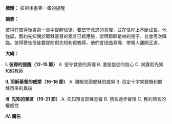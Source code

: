 **標題：** 彼得後書第一章的提醒

**摘要：**

彼得在彼得後書第一章中提醒信徒，要堅守救恩的真理，並在信仰上不斷成長。他強調，舊約先知關於耶穌基督的預言已經應驗，證明耶穌是神的兒子，並會再次降臨。彼得警告信徒要提防假先知和假教師，他們會扭曲真理，帶領人離開正道。

**大綱：**

**I. 彼得的提醒（12-15 節）**
    A. 堅守救恩的真理
    B. 激發信徒的信心
    C. 揭露假先知和假教師

**II. 耶穌基督的威榮（16-18 節）**
    A. 親眼見證耶穌的威榮
    B. 否定十字架救贖和耶穌再來的異端

**III. 先知的預言（19-21 節）**
    A. 先知預言耶穌基督
    B. 預言逐步實現
    C. 舊約預言的權威性

**IV. 禱告**